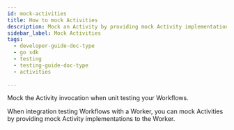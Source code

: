 ```yaml
---
id: mock-activities
title: How to mock Activities
description: Mock an Activity by providing mock Activity implementations to the Worker.
sidebar_label: Mock Activities
tags:
  - developer-guide-doc-type
  - go sdk
  - testing
  - testing-guide-doc-type
  - activities
  
---
```


Mock the Activity invocation when unit testing your Workflows.

When integration testing Workflows with a Worker, you can mock Activities by providing mock Activity implementations to the Worker.
